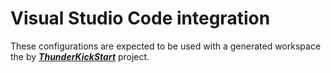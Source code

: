 # Visual Studio Code integration

These configurations are expected to be used with a generated workspace the by ***[ThunderKickStart](https://github.com/WebPlatformForEmbedded/ThunderKickStart)*** project.
